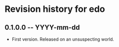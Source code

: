 # Revision history for edo

## 0.1.0.0 -- YYYY-mm-dd

* First version. Released on an unsuspecting world.
